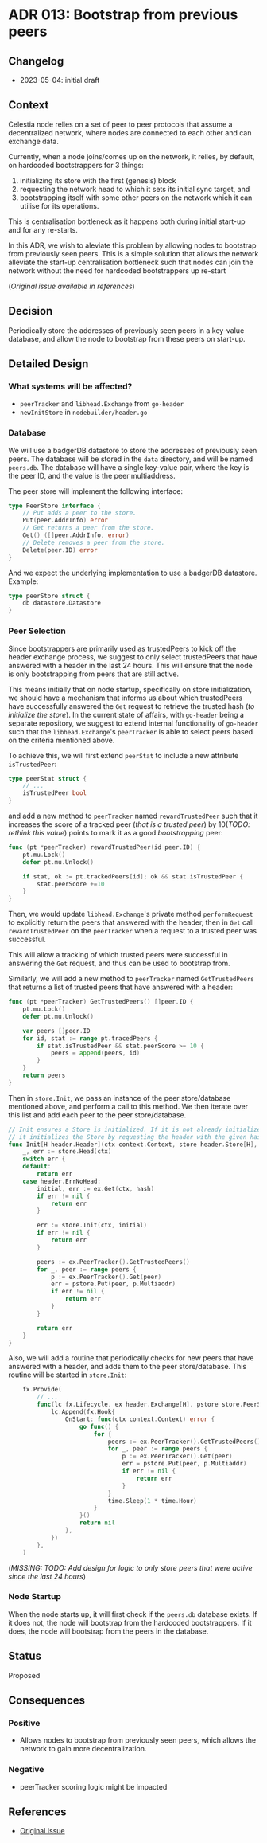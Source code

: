 # ADR 013: Bootstrap from previous peers

## Changelog

* 2023-05-04: initial draft

## Context

Celestia node relies on a set of peer to peer protocols that assume a decentralized network, where nodes are connected to each other and can exchange data.

Currently, when a node joins/comes up on the network, it relies, by default, on hardcoded bootstrappers for 3 things:

1. initializing its store with the first (genesis) block
2. requesting the network head to which it sets its initial sync target, and
3. bootstrapping itself with some other peers on the network which it can utilise for its operations.

This is centralisation bottleneck as it happens both during initial start-up and for any re-starts.

In this ADR, we wish to aleviate this problem by allowing nodes to bootstrap from previously seen peers. This is a simple solution that allows the network alleviate the start-up centralisation bottleneck such that nodes can join the network without the need for hardcoded bootstrappers up re-start

(_Original issue available in references_)

## Decision

Periodically store the addresses of previously seen peers in a key-value database, and allow the node to bootstrap from these peers on start-up.

## Detailed Design

### What systems will be affected?

* `peerTracker` and `libhead.Exchange` from `go-header`
* `newInitStore` in `nodebuilder/header.go`

### Database

We will use a badgerDB datastore to store the addresses of previously seen peers. The database will be stored in the `data` directory, and will be named `peers.db`. The database will have a single key-value pair, where the key is the peer ID, and the value is the peer multiaddress.

The peer store will implement the following interface:

```go
type PeerStore interface {
    // Put adds a peer to the store.
    Put(peer.AddrInfo) error
    // Get returns a peer from the store.
    Get() ([]peer.AddrInfo, error)
    // Delete removes a peer from the store.
    Delete(peer.ID) error
}
```

And we expect the underlying implementation to use a badgerDB datastore. Example:

```go
type peerStore struct {
    db datastore.Datastore
}
```

### Peer Selection

Since bootstrappers are primarily used as trustedPeers to kick off the header exchange process, we suggest to only select trustedPeers that have answered with a header in the last 24 hours. This will ensure that the node is only bootstrapping from peers that are still active.

This means initially that on node startup, specifically on store initialization, we should have a mechanism that informs us about which trustedPeers have successfully answered the `Get` request to retrieve the trusted hash (_to initialize the store_). In the current state of affairs, with `go-header` being a separate repository, we suggest to extend internal functionality of `go-header` such that the `libhead.Exchange`'s `peerTracker` is able to select peers based on the criteria mentioned above.

To achieve this, we will first extend `peerStat` to include a new attribute `isTrustedPeer`:

```go
type peerStat struct {
    // ...
    isTrustedPeer bool
}
```

and add a new method to `peerTracker` named `rewardTrustedPeer` such that it increases the score of a tracked peer (_that is a trusted peer_) by 10(_TODO: rethink this value_) points to mark it as a good _bootstrapping_ peer:

```go
func (pt *peerTracker) rewardTrustedPeer(id peer.ID) {
    pt.mu.Lock()
    defer pt.mu.Unlock()

    if stat, ok := pt.trackedPeers[id]; ok && stat.isTrustedPeer {
        stat.peerScore +=10
    }
}
```

Then, we would update `libhead.Exchange`'s private method `performRequest` to explicitly return the peers that answered with the header, then in `Get` call `rewardTrustedPeer` on the `peerTracker` when a request to a trusted peer was successful.

This will allow a tracking of which trusted peers were successful in answering the `Get` request, and thus can be used to bootstrap from.

Similarly, we will add a new method to `peerTracker` named `GetTrustedPeers` that returns a list of trusted peers that have answered with a header:

```go
func (pt *peerTracker) GetTrustedPeers() []peer.ID {
    pt.mu.Lock()
    defer pt.mu.Unlock()

    var peers []peer.ID
    for id, stat := range pt.tracedPeers {
        if stat.isTrustedPeer && stat.peerScore >= 10 {
            peers = append(peers, id)
        }
    }
    return peers
}
```

Then in `store.Init`, we pass an instance of the peer store/database mentioned above, and perform a call to this method. We then iterate over this list and add each peer to the peer store/database.

```go
// Init ensures a Store is initialized. If it is not already initialized,
// it initializes the Store by requesting the header with the given hash.
func Init[H header.Header](ctx context.Context, store header.Store[H], ex header.Exchange[H], hash header.Hash, pstore store.PeerStore) error {
    _, err := store.Head(ctx)
    switch err {
    default:
        return err
    case header.ErrNoHead:
        initial, err := ex.Get(ctx, hash)
        if err != nil {
            return err
        }

        err := store.Init(ctx, initial)
        if err != nil {
            return err
        }

        peers := ex.PeerTracker().GetTrustedPeers()
        for _, peer := range peers {
            p := ex.PeerTracker().Get(peer)
            err = pstore.Put(peer, p.Multiaddr)
            if err != nil {
                return err
            }
        }

        return err
    }
}
```

Also, we will add a routine that periodically checks for new peers that have answered with a header, and adds them to the peer store/database. This routine will be started in `store.Init`:

```go
    fx.Provide(
        // ...
        func(lc fx.Lifecycle, ex header.Exchange[H], pstore store.PeerStore) {
            lc.Append(fx.Hook{
                OnStart: func(ctx context.Context) error {
                    go func() {
                        for {
                            peers := ex.PeerTracker().GetTrustedPeers()
                            for _, peer := range peers {
                                p := ex.PeerTracker().Get(peer)
                                err = pstore.Put(peer, p.Multiaddr)
                                if err != nil {
                                    return err
                                }
                            }
                            time.Sleep(1 * time.Hour)
                        }
                    }()
                    return nil
                },
            })
        },
    )
```

(_MISSING: TODO: Add design for logic to only store peers that were active since the last 24 hours_)

### Node Startup

When the node starts up, it will first check if the `peers.db` database exists. If it does not, the node will bootstrap from the hardcoded bootstrappers. If it does, the node will bootstrap from the peers in the database.

## Status

Proposed

## Consequences

### Positive

* Allows nodes to bootstrap from previously seen peers, which allows the network to gain more decentralization.

### Negative

* peerTracker scoring logic might be impacted

<!-- 
> This section does not need to be filled in at the start of the ADR, but must be completed prior to the merging of the implementation.
>
> Here are some common questions that get answered as part of the detailed design:
>
>
> - What new data structures are needed, what data structures will be changed?
>
> - What new APIs will be needed, what APIs will be changed?
>
> - What are the efficiency considerations (time/space)?
>
> - What are the expected access patterns (load/throughput)?
>
> - Are there any logging, monitoring or observability needs?
>
> - Are there any security considerations?
>
> - Are there any privacy considerations?
>
> - How will the changes be tested?
>
> - If the change is large, how will the changes be broken up for ease of review?
>
> - Will these changes require a breaking (major) release?
>
> - Does this change require coordination with the Celestia fork of the SDK, celestia-app/-core, or any other celestiaorg repository?
 -->

## References

* [Original Issue](https://github.com/celestiaorg/celestia-node/issues/1851)
